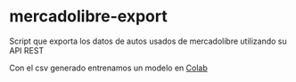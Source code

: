 # mercadolibre-export

Script que exporta los datos de autos usados de mercadolibre utilizando su API REST

Con el csv generado entrenamos un modelo en [Colab](https://colab.research.google.com/drive/1o1Be_zduGx3s2BiV3b4KAlTL6kRuwyxA)
